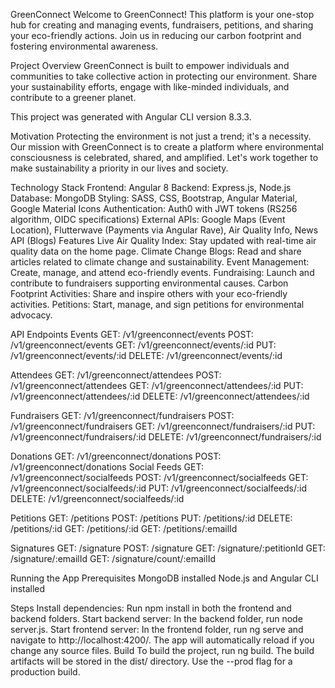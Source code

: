 GreenConnect
Welcome to GreenConnect! This platform is your one-stop hub for creating and managing events, fundraisers, petitions, and sharing your eco-friendly actions. Join us in reducing our carbon footprint and fostering environmental awareness.

Project Overview
GreenConnect is built to empower individuals and communities to take collective action in protecting our environment. Share your sustainability efforts, engage with like-minded individuals, and contribute to a greener planet.

This project was generated with Angular CLI version 8.3.3.

Motivation
Protecting the environment is not just a trend; it's a necessity. Our mission with GreenConnect is to create a platform where environmental consciousness is celebrated, shared, and amplified. Let's work together to make sustainability a priority in our lives and society.

Technology Stack
Frontend: Angular 8
Backend: Express.js, Node.js
Database: MongoDB
Styling: SASS, CSS, Bootstrap, Angular Material, Google Material Icons
Authentication: Auth0 with JWT tokens (RS256 algorithm, OIDC specifications)
External APIs: Google Maps (Event Location), Flutterwave (Payments via Angular Rave), Air Quality Info, News API (Blogs)
Features
Live Air Quality Index: Stay updated with real-time air quality data on the home page.
Climate Change Blogs: Read and share articles related to climate change and sustainability.
Event Management: Create, manage, and attend eco-friendly events.
Fundraising: Launch and contribute to fundraisers supporting environmental causes.
Carbon Footprint Activities: Share and inspire others with your eco-friendly activities.
Petitions: Start, manage, and sign petitions for environmental advocacy.


API Endpoints
Events
GET: /v1/greenconnect/events
POST: /v1/greenconnect/events
GET: /v1/greenconnect/events/:id
PUT: /v1/greenconnect/events/:id
DELETE: /v1/greenconnect/events/:id

Attendees
GET: /v1/greenconnect/attendees
POST: /v1/greenconnect/attendees
GET: /v1/greenconnect/attendees/:id
PUT: /v1/greenconnect/attendees/:id
DELETE: /v1/greenconnect/attendees/:id

Fundraisers
GET: /v1/greenconnect/fundraisers
POST: /v1/greenconnect/fundraisers
GET: /v1/greenconnect/fundraisers/:id
PUT: /v1/greenconnect/fundraisers/:id
DELETE: /v1/greenconnect/fundraisers/:id

Donations
GET: /v1/greenconnect/donations
POST: /v1/greenconnect/donations
Social Feeds
GET: /v1/greenconnect/socialfeeds
POST: /v1/greenconnect/socialfeeds
GET: /v1/greenconnect/socialfeeds/:id
PUT: /v1/greenconnect/socialfeeds/:id
DELETE: /v1/greenconnect/socialfeeds/:id

Petitions
GET: /petitions
POST: /petitions
PUT: /petitions/:id
DELETE: /petitions/:id
GET: /petitions/:id
GET: /petitions/:emailId

Signatures
GET: /signature
POST: /signature
GET: /signature/:petitionId
GET: /signature/:emailId
GET: /signature/count/:emailId

Running the App
Prerequisites
MongoDB installed
Node.js and Angular CLI installed

Steps
Install dependencies: Run npm install in both the frontend and backend folders.
Start backend server: In the backend folder, run node server.js.
Start frontend server: In the frontend folder, run ng serve and navigate to http://localhost:4200/. The app will automatically reload if you change any source files.
Build
To build the project, run ng build. The build artifacts will be stored in the dist/ directory. Use the --prod flag for a production build.